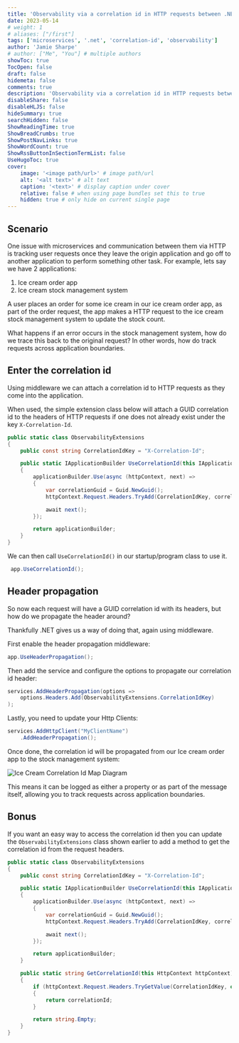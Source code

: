 ```yaml
---
title: 'Observability via a correlation id in HTTP requests between .NET microservices'
date: 2023-05-14
# weight: 1
# aliases: ["/first"]
tags: ['microservices', '.net', 'correlation-id', 'observability']
author: 'Jamie Sharpe'
# author: ["Me", "You"] # multiple authors
showToc: true
TocOpen: false
draft: false
hidemeta: false
comments: true
description: 'Observability via a correlation id in HTTP requests between .NET microservices'
disableShare: false
disableHLJS: false
hideSummary: true
searchHidden: false
ShowReadingTime: true
ShowBreadCrumbs: true
ShowPostNavLinks: true
ShowWordCount: true
ShowRssButtonInSectionTermList: false
UseHugoToc: true
cover:
    image: '<image path/url>' # image path/url
    alt: '<alt text>' # alt text
    caption: '<text>' # display caption under cover
    relative: false # when using page bundles set this to true
    hidden: true # only hide on current single page
---
```


## Scenario

One issue with microservices and communication between them via HTTP is tracking user requests once they leave the origin application and go off to another application to perform something other task. For example, lets say we have 2 applications:

1. Ice cream order app
2. Ice cream stock management system

A user places an order for some ice cream in our ice cream order app, as part of the order request, the app makes a HTTP request to the ice cream stock management system to update the stock count.

What happens if an error occurs in the stock management system, how do we trace this back to the original request? In other words, how do track requests across application boundaries.

## Enter the correlation id

Using middleware we can attach a correlation id to HTTP requests as they come into the application.

When used, the simple extension class below will attach a GUID correlation id to the headers of HTTP requests if one does not already exist under the key `X-Correlation-Id`.

```C#
public static class ObservabilityExtensions
{
    public const string CorrelationIdKey = "X-Correlation-Id";

    public static IApplicationBuilder UseCorrelationId(this IApplicationBuilder applicationBuilder)
    {
        applicationBuilder.Use(async (httpContext, next) =>
        {
            var correlationGuid = Guid.NewGuid();
            httpContext.Request.Headers.TryAdd(CorrelationIdKey, correlationGuid.ToString("N"));

            await next();
        });

        return applicationBuilder;
    }
}
```

We can then call `UseCorrelationId()` in our startup/program class to use it.

```C#
 app.UseCorrelationId();
```

## Header propagation

So now each request will have a GUID correlation id with its headers, but how do we propagate the header around?

Thankfully .NET gives us a way of doing that, again using middleware.

First enable the header propagation middleware:

```C#
app.UseHeaderPropagation();
```

Then add the service and configure the options to propagate our correlation id header:

```C#
services.AddHeaderPropagation(options =>
    options.Headers.Add(ObservabilityExtensions.CorrelationIdKey)
);

```

Lastly, you need to update your Http Clients:

```C#
services.AddHttpClient("MyClientName")
    .AddHeaderPropagation();
```

Once done, the correlation id will be propagated from our Ice cream order app to the stock management system:

![Ice Cream Correlation Id Map Diagram](/ice_cream_correlation_id.png)

This means it can be logged as either a property or as part of the message itself, allowing you to track requests across application boundaries.

## Bonus

If you want an easy way to access the correlation id then you can update the `ObservabilityExtensions` class shown earlier to add a method to get the correlation id from the request headers.

```C#
public static class ObservabilityExtensions
{
    public const string CorrelationIdKey = "X-Correlation-Id";

    public static IApplicationBuilder UseCorrelationId(this IApplicationBuilder applicationBuilder)
    {
        applicationBuilder.Use(async (httpContext, next) =>
        {
            var correlationGuid = Guid.NewGuid();
            httpContext.Request.Headers.TryAdd(CorrelationIdKey, correlationGuid.ToString("N"));

            await next();
        });

        return applicationBuilder;
    }

    public static string GetCorrelationId(this HttpContext httpContext)
    {
        if (httpContext.Request.Headers.TryGetValue(CorrelationIdKey, out var correlationId))
        {
            return correlationId;
        }

        return string.Empty;
    }
}
```
